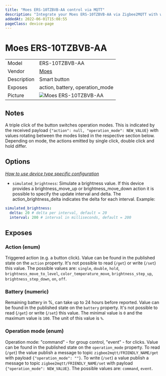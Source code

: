 ```yaml
---
title: "Moes ERS-10TZBVB-AA control via MQTT"
description: "Integrate your Moes ERS-10TZBVB-AA via Zigbee2MQTT with whatever smart home infrastructure you are using without the vendor's bridge or gateway."
addedAt: 2022-06-01T15:08:55
pageClass: device-page
---
```


<!-- !!!! -->
<!-- ATTENTION: This file is auto-generated through docgen! -->
<!-- You can only edit the "Notes"-Section between the two comment lines "Notes BEGIN" and "Notes END". -->
<!-- Do not use h1 or h2 heading within "## Notes"-Section. -->
<!-- !!!! -->

# Moes ERS-10TZBVB-AA

|     |     |
|-----|-----|
| Model | ERS-10TZBVB-AA  |
| Vendor  | [Moes](/supported-devices/#v=Moes)  |
| Description | Smart button |
| Exposes | action, battery, operation_mode |
| Picture | ![Moes ERS-10TZBVB-AA](https://www.zigbee2mqtt.io/images/devices/ERS-10TZBVB-AA.png) |


<!-- Notes BEGIN: You can edit here. Add "## Notes" headline if not already present. -->
## Notes

A triple click of the button switches operation modes.
This is indicated by the received payload `{"action": null, "operation_mode": NEW_VALUE}` with values rotating between the modes listed in the respective section below.
Depending on mode, the actions emitted by single click, double click and hold differ.
<!-- Notes END: Do not edit below this line -->



## Options
*[How to use device type specific configuration](../guide/configuration/devices-groups.md#specific-device-options)*

* `simulated_brightness`: Simulate a brightness value. If this device provides a brightness_move_up or brightness_move_down action it is possible to specify the update interval and delta. The action_brightness_delta indicates the delta for each interval. Example:
```yaml
simulated_brightness:
  delta: 20 # delta per interval, default = 20
  interval: 200 # interval in milliseconds, default = 200
```


## Exposes

### Action (enum)
Triggered action (e.g. a button click).
Value can be found in the published state on the `action` property.
It's not possible to read (`/get`) or write (`/set`) this value.
The possible values are: `single`, `double`, `hold`, `brightness_move_to_level`, `color_temperature_move`, `brightness_step_up`, `brightness_step_down`, `on`, `off`.

### Battery (numeric)
Remaining battery in %, can take up to 24 hours before reported.
Value can be found in the published state on the `battery` property.
It's not possible to read (`/get`) or write (`/set`) this value.
The minimal value is `0` and the maximum value is `100`.
The unit of this value is `%`.

### Operation mode (enum)
Operation mode: "command" - for group control, "event" - for clicks.
Value can be found in the published state on the `operation_mode` property.
To read (`/get`) the value publish a message to topic `zigbee2mqtt/FRIENDLY_NAME/get` with payload `{"operation_mode": ""}`.
To write (`/set`) a value publish a message to topic `zigbee2mqtt/FRIENDLY_NAME/set` with payload `{"operation_mode": NEW_VALUE}`.
The possible values are: `command`, `event`.

